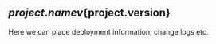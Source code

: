 ${project.name} v${project.version} 
--------------

Here we can place deployment information, change logs etc.
